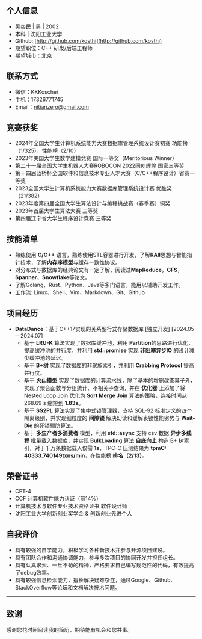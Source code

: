 ## 个人信息

- 吴奕民 | 男 | 2002
- 本科 | 沈阳工业大学
- Github: [http://github.com/kosthi](http://github.com/kosthi)
- 期望职位：C++ 研发/后端工程师
- 期望城市：北京

## 联系方式

- 微信：KKKoschei
- 手机：17326771745
- Email：nitianzero@gmail.com

## 竞赛获奖

- 2024年全国大学生计算机系统能力大赛数据库管理系统设计赛初赛 功能榜（1/325），性能榜（2/10）
- 2023年美国大学生数学建模竞赛 国际一等奖（Meritorious Winner）
- 第二十一届全国大学生机器人大赛ROBOCON 2022同创辉煌 国家三等奖
- 第十四届蓝桥杯全国软件和信息技术专业人才大赛（C/C++程序设计）省赛一等奖
- 2023全国大学生计算机系统能力大赛数据库管理系统设计赛 优胜奖（21/382）
- 2023年度第四届全国大学生算法设计与编程挑战赛（春季赛）铜奖
- 2023年首届大学生算法大赛 三等奖
- 第四届辽宁省大学生程序设计竞赛 三等奖

## 技能清单

- 熟练使用 **C/C++** 语言，熟练使用STL容器进行开发，了解**RAII**思想与智能指针技术，了解**内存序模型**与缓存一致性协议。
- 对分布式与数据库的经典论文有一定了解，阅读过**MapReduce**，**GFS**，**Spanner**、**Snowflake**等论文。
- 了解Golang、Rust、Python、Java等多门语言，能用以辅助开发工作。
- 工作流: Linux、Shell、Vim、Markdown、Git、Github

## 项目经历

- **DataDance**：基于C++17实现的关系型行式存储数据库 [独立开发] [2024.05—2024.07]
  - 基于 **LRU-K** 算法实现了数据库缓冲池，利用 **Partition**的思路进行优化，提高缓冲池的并行度，并利用 **std::promise** 实现 **非阻塞异步IO** 的设计减少缓冲池的延迟。
  - 基于 **B+树** 实现了数据库的非聚族索引，并利用 **Crabbing Protocol** 提高并行度。
  - 基于 **火山模型** 实现了数据库的计算流水线，除了基本的增删改查算子外，实现了聚合函数与分组统计、不相关子查询，并在 **优化器** 上添加了将 Nested Loop Join 优化为 **Sort Merge Join** 算法的策略，连接时间从 268.69 s 缩短到 **1.83s**。
  - 基于 **SS2PL** 算法实现了集中式锁管理器，支持 SQL-92 标准定义的四个隔离级别，并实现细粒度的 **间隙锁** 解决幻读和缓解表锁性能劣势与 **Wait-Die** 的死锁预防算法。
  - 基于 **多生产者多消费者** 模型，利用 **std::async** 支持 csv 数据 **异步多线程** 批量载入数据库，并实现 **BulkLoading** 算法 **自底向上** 构造 B+ 树索引，对于千万条数据载入仅需 **1s**，TPC-C 压测结果为 **tpmC: 40333.740149txns/min**，在性能榜 **排名（2/13）**。

## 荣誉证书

- CET-4
- CCF 计算机软件能力认证（前14%）
- 计算机技术与软件专业技术资格证书 软件设计师
- 沈阳工业大学创新创业奖学金 & 创新创业先进个人

## 自我评价

- 具有较强的自学能力，积极学习各种新技术并参与开源项目建设。
- 具有团队合作和沟通协调能力，参与多次项目的协同开发并担任组长。
- 具有认真求索、一丝不苟的精神，严格要求自己编写规范性的代码，有效提高了debug效率。
- 具有较强信息检索能力，擅长解决疑难杂症，通过Google、Github、StackOverflow等论坛和文档解决技术问题。

---

## 致谢

感谢您花时间阅读我的简历，期待能有机会和您共事。
